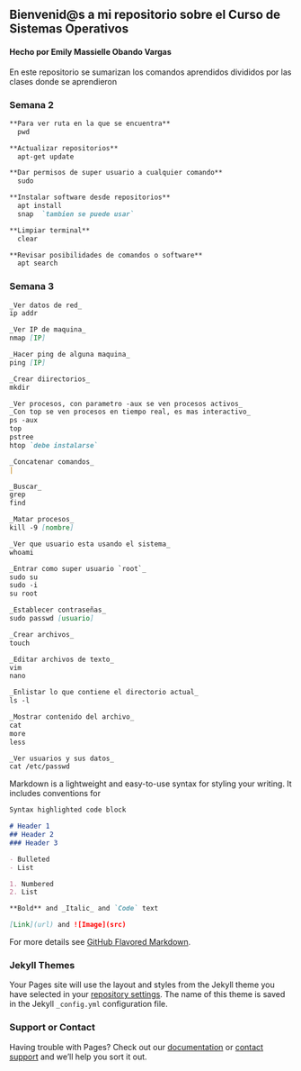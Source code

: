 ## Bienvenid@s a mi repositorio sobre el Curso de Sistemas Operativos

#### Hecho por Emily Massielle Obando Vargas

En este repositorio se sumarizan los comandos aprendidos divididos por las clases donde se aprendieron

### Semana 2
```markdown
**Para ver ruta en la que se encuentra**
  pwd

**Actualizar repositorios** 
  apt-get update

**Dar permisos de super usuario a cualquier comando**
  sudo

**Instalar software desde repositorios**
  apt install
  snap  `tambien se puede usar`

**Limpiar terminal**
  clear

**Revisar posibilidades de comandos o software**
  apt search
```

### Semana 3
```markdown
_Ver datos de red_
ip addr

_Ver IP de maquina_
nmap [IP]

_Hacer ping de alguna maquina_
ping [IP]

_Crear diirectorios_
mkdir

_Ver procesos, con parametro -aux se ven procesos activos_ 
_Con top se ven procesos en tiempo real, es mas interactivo_
ps -aux
top
pstree
htop `debe instalarse`

_Concatenar comandos_
|

_Buscar_
grep 
find 

_Matar procesos_
kill -9 [nombre]

_Ver que usuario esta usando el sistema_
whoami

_Entrar como super usuario `root`_
sudo su
sudo -i
su root

_Establecer contraseñas_
sudo passwd [usuario]

_Crear archivos_
touch

_Editar archivos de texto_
vim
nano

_Enlistar lo que contiene el directorio actual_
ls -l

_Mostrar contenido del archivo_
cat 
more
less

_Ver usuarios y sus datos_
cat /etc/passwd
```


Markdown is a lightweight and easy-to-use syntax for styling your writing. It includes conventions for

```markdown
Syntax highlighted code block

# Header 1
## Header 2
### Header 3

- Bulleted
- List

1. Numbered
2. List

**Bold** and _Italic_ and `Code` text

[Link](url) and ![Image](src)
```

For more details see [GitHub Flavored Markdown](https://guides.github.com/features/mastering-markdown/).

### Jekyll Themes

Your Pages site will use the layout and styles from the Jekyll theme you have selected in your [repository settings](https://github.com/eobandov001/Commands_sistOp.md/settings/pages). The name of this theme is saved in the Jekyll `_config.yml` configuration file.

### Support or Contact

Having trouble with Pages? Check out our [documentation](https://docs.github.com/categories/github-pages-basics/) or [contact support](https://support.github.com/contact) and we’ll help you sort it out.
